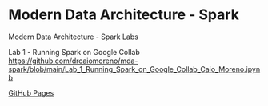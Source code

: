 # Modern Data Architecture - Spark

Modern Data Architecture - Spark Labs

Lab 1 - Running Spark on Google Collab
https://github.com/drcaiomoreno/mda-spark/blob/main/Lab_1_Running_Spark_on_Google_Collab_Caio_Moreno.ipynb

[GitHub Pages](https://pages.github.com/)


